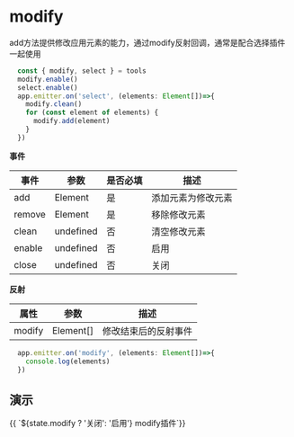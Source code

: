 # modify
add方法提供修改应用元素的能力，通过modify反射回调，通常是配合选择插件一起使用
```ts
  const { modify, select } = tools
  modify.enable()
  select.enable()
  app.emitter.on('select', (elements: Element[])=>{
    modify.clean()
    for (const element of elements) {
      modify.add(element)
    }
  })

```

**事件**

| 事件      |   参数    |  是否必填   |     描述    |
| ---- | ---- | ---- | ---- |
| add | Element  |  是  |  添加元素为修改元素  |
| remove | Element  |  是  |  移除修改元素  |
| clean | undefined  |  否  |  清空修改元素 |
| enable | undefined  |  否  |  启用  |
| close | undefined  | 否   |  关闭   |

**反射**

| 属性    |   参数    |    描述    |
| ---- | ---- | ---- |
| modify | Element[]   |  修改结束后的反射事件  |

```ts
  app.emitter.on('modify', (elements: Element[])=>{
    console.log(elements)
  })
```

## 演示

<div class="w-[500px] h-[700px]">
  <div class="flex w-full flex-col">
    <div class="flex mb-2">
      <el-button class="mr-2"  @click="switcher('modify', !state.modify)" type="primary">{{ `${state.modify ? '关闭': '启用'} modify插件`}}</el-button>
    </div>
  </div>
  <div class="w-[500px] h-[500px] border" ref="mapRef"></div>
</div>

<script setup>
  import { ref, onMounted, reactive } from 'vue'
  import { createApp } from 'web-map-service'

  const state = reactive({
    modify: false,
  })

  const mapRef = ref()

  let [modify, select] = []

  function switcher(type, status) {
    if (status) {
      enable(type)
      return
    }
    close(type)
  }

  function enable(type) {
    switch(type) {
      case 'modify': 
        modify.enable()
        break
    }
    state[type] = true
  }

  function close(type) {
    switch(type) {
      case 'modify': 
        modify.close()
        break
    }
    state[type] = false
  }


  onMounted(()=>{
    const app = createApp({
      el: mapRef.value
    })
    modify = app.tools.modify
    select = app.tools.select
    select.enable()
     app.emitter.on('select', (elements)=>{
      modify.clean()
      for (const element of elements) {
        modify.add(element)
      }
    })
    app.element.create({
      type: 'ap',
      data: {
        center: [5000, 5000],
        radius: 1000
      }
    })
  })

</script>